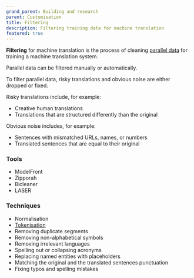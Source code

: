```yaml
---
grand_parent: Building and research
parent: Customisation
title: Filtering
description: Filtering training data for machine translation
featured: true
---
```


**Filtering** for machine translation is the process of cleaning [parallel data](parallel-data.md) for training a machine translation system.

Parallel data can be filtered manually or automatically.

To filter parallel data, risky translations and obvious noise are either dropped or fixed.

Risky translations include, for example:

* Creative human translations
* Translations that are structured differently than the original

Obvious noise includes, for example:

* Sentences with mismatched URLs, names, or numbers
* Translated sentences that are equal to their original

### Tools

* ModelFront
* Zipporah
* Bicleaner
* LASER

### Techniques

* Normalisation
* [Tokenisation](tokenisation.md)
* Removing duplicate segments
* Removing non-alphabetical symbols
* Removing irrelevant languages
* Spelling out or collapsing acronyms
* Replacing named entities with placeholders
* Matching the original and the translated sentences punctuation
* Fixing typos and spelling mistakes
